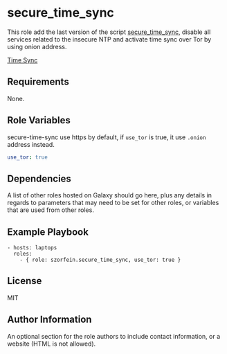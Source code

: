 secure_time_sync
=========

This role add the last version of the script [secure_time_sync](https://github.com/szorfein/secure-time-sync), disable all services related to the insecure NTP and activate time sync over Tor by using onion address.

[Time Sync](https://madaidans-insecurities.github.io/guides/linux-hardening.html#time-synchronisation)

Requirements
------------

None.

Role Variables
--------------

secure-time-sync use https by default, if `use_tor` is true, it use `.onion` address instead.

```yml
use_tor: true
```

Dependencies
------------

A list of other roles hosted on Galaxy should go here, plus any details in regards to parameters that may need to be set for other roles, or variables that are used from other roles.

Example Playbook
----------------

    - hosts: laptops
      roles:
        - { role: szorfein.secure_time_sync, use_tor: true }

License
-------

MIT

Author Information
------------------

An optional section for the role authors to include contact information, or a website (HTML is not allowed).
